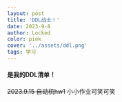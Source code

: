 ```yaml
---
layout: post
title: 'DDL战士！'
date: 2023-9-8
author: Locked
color: pink
cover: '../assets/ddl.png'
tags: 学习
---
```


#### 是我的DDL清单！

~~2023.9.15 自动机hw1~~ 小小作业可笑可笑